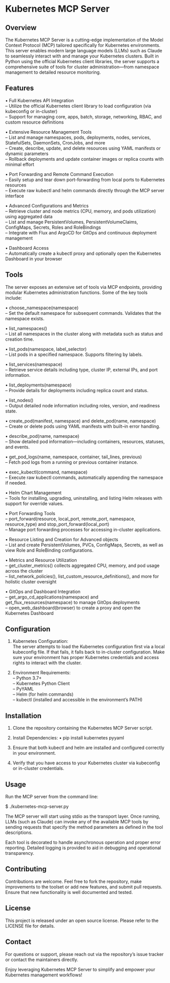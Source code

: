 Kubernetes MCP Server
=====================

Overview
--------
The Kubernetes MCP Server is a cutting-edge implementation of the Model Context Protocol (MCP) tailored specifically for Kubernetes environments. This server enables modern large language models (LLMs) such as Claude to seamlessly interact with and manage your Kubernetes clusters. Built in Python using the official Kubernetes client libraries, the server supports a comprehensive suite of tools for cluster administration—from namespace management to detailed resource monitoring.

Features
--------
•  Full Kubernetes API Integration  
   – Utilize the official Kubernetes client library to load configuration (via kubeconfig or in-cluster)  
   – Support for managing core, apps, batch, storage, networking, RBAC, and custom resource definitions  

•  Extensive Resource Management Tools  
   – List and manage namespaces, pods, deployments, nodes, services, StatefulSets, DaemonSets, CronJobs, and more  
   – Create, describe, update, and delete resources using YAML manifests or dynamic parameters  
   – Rollback deployments and update container images or replica counts with minimal effort  

•  Port Forwarding and Remote Command Execution  
   – Easily setup and tear down port-forwarding from local ports to Kubernetes resources  
   – Execute raw kubectl and helm commands directly through the MCP server interface  

•  Advanced Configurations and Metrics  
   – Retrieve cluster and node metrics (CPU, memory, and pods utilization) using aggregated data  
   – List and manage PersistentVolumes, PersistentVolumeClaims, ConfigMaps, Secrets, Roles and RoleBindings  
   – Integrate with Flux and ArgoCD for GitOps and continuous deployment management  

•  Dashboard Access  
   – Automatically create a kubectl proxy and optionally open the Kubernetes Dashboard in your browser  

Tools
-----
The server exposes an extensive set of tools via MCP endpoints, providing modular Kubernetes administration functions. Some of the key tools include:

•  choose_namespace(namespace)  
   – Set the default namespace for subsequent commands. Validates that the namespace exists.

•  list_namespaces()  
   – List all namespaces in the cluster along with metadata such as status and creation time.

•  list_pods(namespace, label_selector)  
   – List pods in a specified namespace. Supports filtering by labels.

•  list_services(namespace)  
   – Retrieve service details including type, cluster IP, external IPs, and port information.

•  list_deployments(namespace)  
   – Provide details for deployments including replica count and status.

•  list_nodes()  
   – Output detailed node information including roles, version, and readiness state.

•  create_pod(manifest, namespace) and delete_pod(name, namespace)  
   – Create or delete pods using YAML manifests with built–in error handling.

•  describe_pod(name, namespace)  
   – Show detailed pod information—including containers, resources, statuses, and events.

•  get_pod_logs(name, namespace, container, tail_lines, previous)  
   – Fetch pod logs from a running or previous container instance.

•  exec_kubectl(command, namespace)  
   – Execute raw kubectl commands, automatically appending the namespace if needed.

•  Helm Chart Management  
   – Tools for installing, upgrading, uninstalling, and listing Helm releases with support for override values.

•  Port Forwarding Tools  
   – port_forward(resource, local_port, remote_port, namespace, resource_type) and stop_port_forward(local_port)  
   – Manage port forwarding processes for accessing in-cluster applications.

•  Resource Listing and Creation for Advanced objects  
   – List and create PersistentVolumes, PVCs, ConfigMaps, Secrets, as well as view Role and RoleBinding configurations.

•  Metrics and Resource Utilization  
   – get_cluster_metrics() collects aggregated CPU, memory, and pod usage across the cluster  
   – list_network_policies(), list_custom_resource_definitions(), and more for holistic cluster oversight

•  GitOps and Dashboard Integration  
   – get_argo_cd_applications(namespace) and get_flux_resources(namespace) to manage GitOps deployments  
   – open_web_dashboard(browser) to create a proxy and open the Kubernetes Dashboard

Configuration
-------------
1. Kubernetes Configuration:  
   The server attempts to load the Kubernetes configuration first via a local kubeconfig file. If that fails, it falls back to in-cluster configuration. Make sure your environment has proper Kubernetes credentials and access rights to interact with the cluster.

2. Environment Requirements:  
   – Python 3.7+  
   – Kubernetes Python Client  
   – PyYAML  
   – Helm (for helm commands)  
   – kubectl (installed and accessible in the environment’s PATH)  

Installation
------------
1. Clone the repository containing the Kubernetes MCP Server script.

2. Install Dependencies:
   •  pip install kubernetes pyyaml

3. Ensure that both kubectl and helm are installed and configured correctly in your environment.

4. Verify that you have access to your Kubernetes cluster via kubeconfig or in-cluster credentials.

Usage
-----
Run the MCP server from the command line:

   $ ./kubernetes-mcp-server.py

The MCP server will start using stdio as the transport layer. Once running, LLMs (such as Claude) can invoke any of the available MCP tools by sending requests that specify the method parameters as defined in the tool descriptions.

Each tool is decorated to handle asynchronous operation and proper error reporting. Detailed logging is provided to aid in debugging and operational transparency.

Contributing
------------
Contributions are welcome. Feel free to fork the repository, make improvements to the toolset or add new features, and submit pull requests. Ensure that new functionality is well documented and tested.

License
-------
This project is released under an open source license. Please refer to the LICENSE file for details.

Contact
-------
For questions or support, please reach out via the repository’s issue tracker or contact the maintainers directly.

Enjoy leveraging Kubernetes MCP Server to simplify and empower your Kubernetes management workflows!